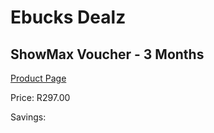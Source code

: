 
# Ebucks Dealz
## ShowMax Voucher - 3 Months
[Product Page](https://www.ebucks.com/web/shop/productSelected.do?prodId=259207015&catId=935859854)

Price: R297.00

Savings: 


	